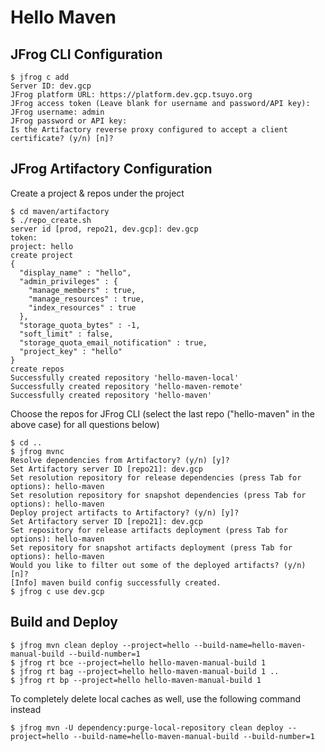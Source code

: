 # Hello Maven

## JFrog CLI Configuration
```
$ jfrog c add
Server ID: dev.gcp
JFrog platform URL: https://platform.dev.gcp.tsuyo.org          
JFrog access token (Leave blank for username and password/API key): 
JFrog username: admin
JFrog password or API key: 
Is the Artifactory reverse proxy configured to accept a client certificate? (y/n) [n]? 
```

## JFrog Artifactory Configuration
Create a project & repos under the project
```
$ cd maven/artifactory
$ ./repo_create.sh
server id [prod, repo21, dev.gcp]: dev.gcp
token: 
project: hello
create project
{
  "display_name" : "hello",
  "admin_privileges" : {
    "manage_members" : true,
    "manage_resources" : true,
    "index_resources" : true
  },
  "storage_quota_bytes" : -1,
  "soft_limit" : false,
  "storage_quota_email_notification" : true,
  "project_key" : "hello"
}
create repos
Successfully created repository 'hello-maven-local' 
Successfully created repository 'hello-maven-remote' 
Successfully created repository 'hello-maven'
```
Choose the repos for JFrog CLI (select the last repo ("hello-maven" in the above case) for all questions below)
```
$ cd ..
$ jfrog mvnc
Resolve dependencies from Artifactory? (y/n) [y]? 
Set Artifactory server ID [repo21]: dev.gcp
Set resolution repository for release dependencies (press Tab for options): hello-maven
Set resolution repository for snapshot dependencies (press Tab for options): hello-maven
Deploy project artifacts to Artifactory? (y/n) [y]? 
Set Artifactory server ID [repo21]: dev.gcp
Set repository for release artifacts deployment (press Tab for options): hello-maven
Set repository for snapshot artifacts deployment (press Tab for options): hello-maven
Would you like to filter out some of the deployed artifacts? (y/n) [n]? 
[Info] maven build config successfully created.
$ jfrog c use dev.gcp
```

## Build and Deploy
```
$ jfrog mvn clean deploy --project=hello --build-name=hello-maven-manual-build --build-number=1
$ jfrog rt bce --project=hello hello-maven-manual-build 1
$ jfrog rt bag --project=hello hello-maven-manual-build 1 ..
$ jfrog rt bp --project=hello hello-maven-manual-build 1
```
To completely delete local caches as well, use the following command instead
```
$ jfrog mvn -U dependency:purge-local-repository clean deploy --project=hello --build-name=hello-maven-manual-build --build-number=1
```